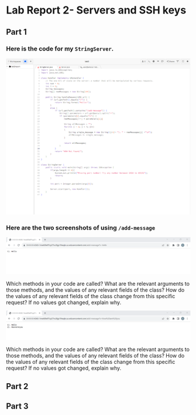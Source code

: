 # Lab Report 2- Servers and SSH keys

## Part 1
### Here is the code for my ```StringServer```.

![Image](code.png)

### Here are the two screenshots of using ```/add-message```

![Image](add-message(1).png)

Which methods in your code are called?
What are the relevant arguments to those methods, and the values of any relevant fields of the class?
How do the values of any relevant fields of the class change from this specific request? If no values got changed, explain why.

![Image](add-message(2).png)

Which methods in your code are called?
What are the relevant arguments to those methods, and the values of any relevant fields of the class?
How do the values of any relevant fields of the class change from this specific request? If no values got changed, explain why.

## Part 2



## Part 3
